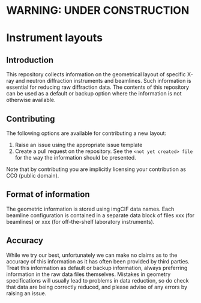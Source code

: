 
# WARNING: UNDER CONSTRUCTION
# Instrument layouts

## Introduction

This repository collects information on the geometrical layout of specific X-ray and neutron diffraction instruments and
beamlines. Such information is essential for reducing raw diffraction data. The contents of this repository can be used as a
default or backup option where the information is not otherwise available.

## Contributing

The following options are available for contributing a new layout:

1. Raise an issue using the appropriate issue template
2. Create a pull request on the repository. See the `<not yet created> file` for the way the information should be presented.

Note that by contributing you are implicitly licensing your contribution as CC0 (public domain).
  
## Format of information

The geometric information is stored using imgCIF data names. Each beamline configuration is contained in a separate data block
of files xxx (for beamlines) or xxx (for off-the-shelf laboratory instruments).

## Accuracy

While we try our best, unfortunately we can make no claims as to the accuracy of this information as it has often been provided
by third parties. Treat this information as default or backup information, always preferring information in the raw data files
themselves. Mistakes in geometry specifications will usually lead to problems in data reduction, so do check that data
are being correctly reduced, and please advise of any errors by raising an issue.
